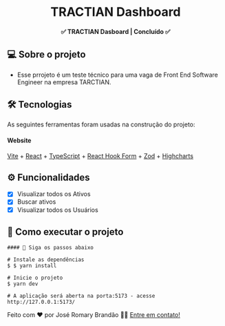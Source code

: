 </p>
<h1 align="center">
   TRACTIAN Dashboard  
</h1>

<h4 align="center"> 
	✅  TRACTIAN Dasboard | Concluído ✅
</h4>


</p>

## 💻 Sobre o projeto

 - Esse prrojeto é um teste técnico para uma vaga de Front End Software Engineer na empresa TARCTIAN.


## 🛠 Tecnologias

As seguintes ferramentas foram usadas na construção do projeto:

#### **Website** 
 [Vite](https://vitejs.dev/) + [React](https://reactjs.org/) + [TypeScript](https://www.typescriptlang.org/) + [React Hook Form](https://react-hook-form.com/) + [Zod](https://zod.dev/) + [Highcharts](https://www.highcharts.com/)
 
 ## ⚙️ Funcionalidades

- [x] Visualizar todos os Ativos
- [x] Buscar ativos
- [x] Visualizar todos os Usuários 

## 🚀 Como executar o projeto


```
#### 🧭 Siga os passos abaixo

# Instale as dependências
$ $ yarn install

# Inicie o projeto
$ yarn dev

# A aplicação será aberta na porta:5173 - acesse http://127.0.0.1:5173/

```


Feito com ❤️ por José Romary Brandão 👋🏽 [Entre em contato!](https://www.linkedin.com/in/jos%C3%A9-romary-brand%C3%A3o/)

